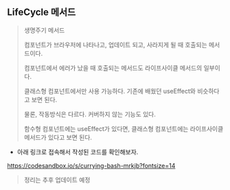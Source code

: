 ## LifeCycle 메서드

> 생명주기 메서드
>
> 컴포넌트가 브라우저에 나타나고, 업데이트 되고, 사라지게 될 때 호출되는 메서드이다.
>
> 컴포넌트에서 에러가 났을 때 호출되는 메서드도 라이프사이클 메서드의 일부이다.
>
> 클래스형 컴포넌트에서만 사용 가능하다. 기존에 배웠던 useEffect와 비슷하다고 보면 된다.
>
> 물론, 작동방식은 다르다. 커버하지 않는 기능도 있다.
>
> 함수형 컴포넌트에는 useEffect가 있다면, 클래스형 컴포넌트에는 라이프사이클 메서드가 있다고 보면 된다.

- 아래 링크로 접속해서 작성된 코드를 확인해보자.

https://codesandbox.io/s/currying-bash-mrkjb?fontsize=14

> 정리는 추후 업데이트 예정



